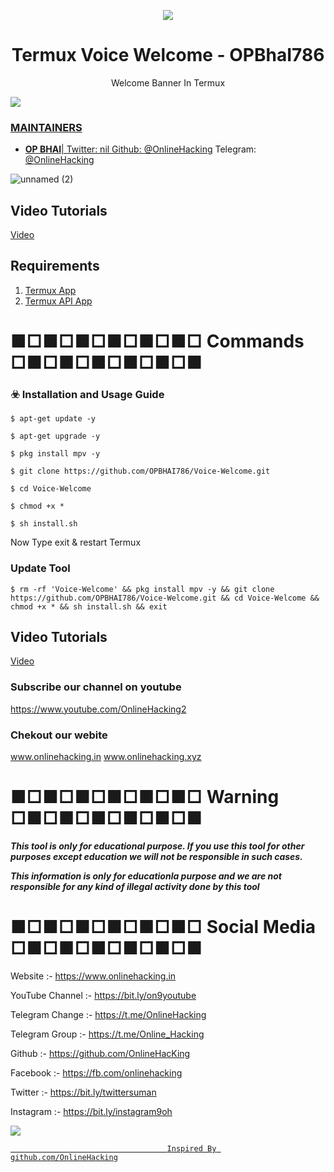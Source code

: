 <p align="center">
  <img src="https://i.pinimg.com/originals/54/19/02/541902f716f7edd427cfa5a9e1230be6.png">  
</p>

<h1 align="center">Termux Voice Welcome - OPBhaI786</h1>
<p align="center">
  Welcome Banner In Termux
</p>

<a href="https://t.me/underprocess"><img src="https://img.shields.io/badge/telegram-Mr.Suman || OnlineHacking-blue.svg">


### MAINTAINERS
* **OP BHAI**| 
Twitter: nil
Github: <a href="https://github.com/opbhai786">@OnlineHacking</a>
Telegram: <a href="https://t.me/OnlineHacking">@OnlineHacking</a>

![unnamed (2)](https://i.pinimg.com/originals/32/9b/50/329b50a3d16e930c39414b1cd32948f7.jpg)

## Video Tutorials

[Video](play.onlinehacking.xyz)


## Requirements

1. [Termux App](https://play.google.com/store/apps/details?id=com.termux&hl=en_IN)
2. [Termux API App](https://play.google.com/store/apps/details?id=com.termux.api&hl=en_IN)

# ■□■□■□■□■□■□ Commands □■□■□■□■□■□■

### ☣️ Installation and Usage Guide
```
$ apt-get update -y
```
```
$ apt-get upgrade -y
```
```
$ pkg install mpv -y
```
```
$ git clone https://github.com/OPBHAI786/Voice-Welcome.git
```
```
$ cd Voice-Welcome
```
```
$ chmod +x *
```
```
$ sh install.sh
```
Now Type exit & restart Termux

### Update Tool
```
$ rm -rf 'Voice-Welcome' && pkg install mpv -y && git clone https://github.com/OPBHAI786/Voice-Welcome.git && cd Voice-Welcome && chmod +x * && sh install.sh && exit
```

## Video Tutorials

[Video](https://youtu.be/g8GF7n0O_LI)

### Subscribe our channel on youtube
https://www.youtube.com/OnlineHacking2

### Chekout our webite 
www.onlinehacking.in
www.onlinehacking.xyz

# ■□■□■□■□■□■□ Warning □■□■□■□■□■□■

***This tool is only for educational purpose. If you use this tool for other purposes except education we will not be responsible in such cases.***

***This information is only for educationla purpose and we are not responsible for any kind of illegal activity done by this tool***


# ■□■□■□■□■□■□ Social Media □■□■□■□■□■□■

Website :- https://www.onlinehacking.in

YouTube Channel :- https://bit.ly/on9youtube

Telegram Change :- https://t.me/OnlineHacking

Telegram Group :- https://t.me/Online_Hacking

Github :- https://github.com/OnlineHacKing

Facebook :-  https://fb.com/onlinehacking

Twitter :- https://bit.ly/twittersuman

Instagram :- https://bit.ly/instagram9oh

<a href="https://t.me/OnlineHacking"><img src="https://img.shields.io/badge/telegram-Ms.Suman || OnlineHacking-blue.svg">


                                       Inspired By github.com/OnlineHacking
